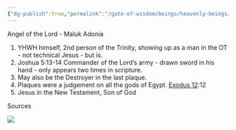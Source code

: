 ```yaml
---
{"dg-publish":true,"permalink":"/gate-of-wisdom/beings/heavenly-beings/angel-of-the-lord/","tags":["thebrain","GateWisdom","nothome","A","L","HeavenlyBeing"]}
---
```



Angel of the Lord - Maluk Adonia

1. YHWH himself, 2nd person of the Trinity, showing up as a man in the OT - not technical Jesus - but is.
2. Joshua 5:13-14 Commander of the Lord’s army - drawn sword in his hand - only appears two times in scripture.
3. May also be the Destroyer in the last plaque.
4. Plaques were a judgement on all the gods of Egypt. [Exodus 12](https://app.thebrain.com/brain/9d9e6e01-35d1-431b-8520-6e7ad360f8ce/Exodus12?name=Exodus%2012):12
5. Jesus in the New Testament, Son of God

  

Sources

[![](https://app.thebrain.com/notes-image-request/9d9e6e01-35d1-431b-8520-6e7ad360f8ce/0ac41b32-3960-44ae-8c9b-2c248deaa7c9.jpg)](https://youtu.be/dpfBY71G5D4)
